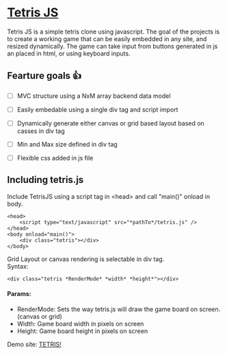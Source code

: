 # **<u>Tetris JS</u>**

Tetris JS is a simple tetris clone using javascript. The goal of the projects is to create a working game that can be easily embedded in any site, and resized dynamically.
The game can take input from buttons generated in js an placed in html, or using keyboard inputs. 

## Fearture goals :+1:
- [ ] MVC structure using a NxM array backend data model
- [ ] Easily embedable using a single div tag and script import
- [ ] Dynamically generate either canvas or grid based layout based on casses in div tag
- [ ] Min and Max size defined in div tag
- [ ] Flexible css added in js file


## Including tetris.js
Include TetrisJS using a script tag in &#60;head&#62; and call "main()" onload in body.
```
<head>
	<script type="text/javascript" src="*pathTo*/tetris.js" />
</head>
<body onload="main()">
	<div class="tetris"></div>
</body>
```

Grid Layout or canvas rendering is selectable in div tag.<br />
Syntax: 
```
<div class="tetris *RenderMode* *width* *height*"></div>
```
#### Params: 
- RenderMode: Sets the way tetris.js will draw the game board on screen. (canvas or grid)
- Width: Game board width in pixels on screen
- Height: Game board height in pixels on screen
	
Demo site: <a href="https://wisetorsk.github.io/StartIT3/Uke7/Tetris/tetrisJS_TestPage.html">TETRIS!</a>